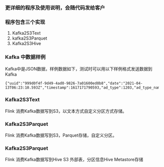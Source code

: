 ### 更详细的程序及使用说明，会随代码发给客户
### 程序包含三个实现
1. Kafka2S3Text
2. kafka2S3Parquet
3. Kafka2S3Hive


### Kafka 中数据样例
Kafka中是JSON数据，样例数据如下，测试时可以用以下样例格式发送数据到Kafka
```
{"uuid":"999d0f4f-9d49-4ad0-9826-7a01600ed0b8","date":"2021-04-13T06:23:10.593Z","timestamp":1617171790593,"ad_type":1203,"ad_type_name":"udxyt"}
```
### Kafka2S3Text
Flink 消费Kafka数据写到S3，以文本方式自定义分区方式存储。

### Kafka2S3Parquet
Flink 消费Kafka数据写到S3，Parquet存储，自定义分区。

### Kafka2S3Parquet
Flink 消费Kafka数据写到Hive S3 外部表，分区信息Hive Metastore存储



